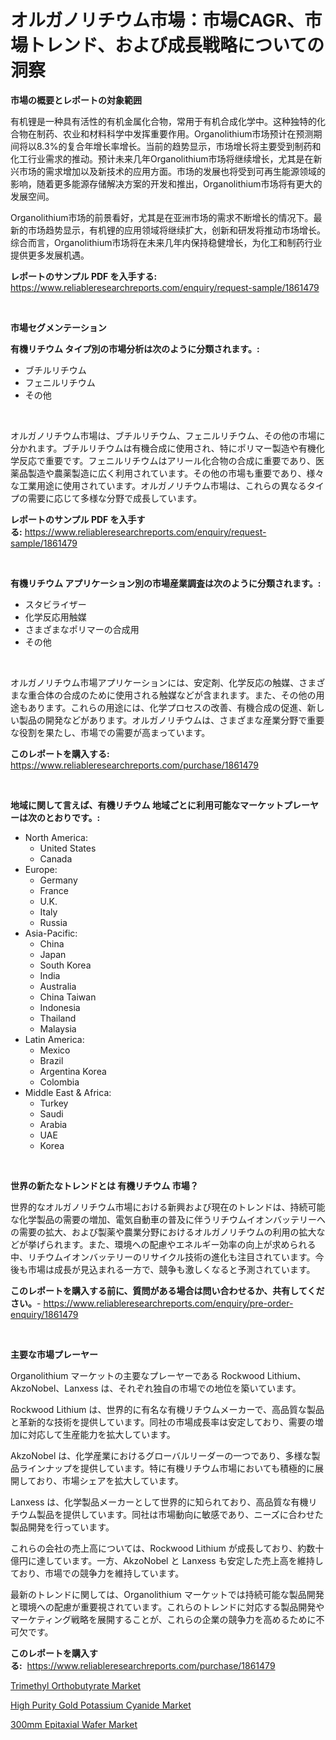 <p><h1>オルガノリチウム市場：市場CAGR、市場トレンド、および成長戦略についての洞察</h1></p><p><strong>市場の概要とレポートの対象範囲</strong></p>
<p><p>有机锂是一种具有活性的有机金属化合物，常用于有机合成化学中。这种独特的化合物在制药、农业和材料科学中发挥重要作用。Organolithium市场预计在预测期间将以8.3%的复合年增长率增长。当前的趋势显示，市场增长将主要受到制药和化工行业需求的推动。预计未来几年Organolithium市场将继续增长，尤其是在新兴市场的需求增加以及新技术的应用方面。市场的发展也将受到可再生能源领域的影响，随着更多能源存储解决方案的开发和推出，Organolithium市场将有更大的发展空间。</p><p>Organolithium市场的前景看好，尤其是在亚洲市场的需求不断增长的情况下。最新的市场趋势显示，有机锂的应用领域将继续扩大，创新和研发将推动市场增长。综合而言，Organolithium市场将在未来几年内保持稳健增长，为化工和制药行业提供更多发展机遇。</p></p>
<p><strong>レポートのサンプル PDF を入手する:</strong> <a href="https://www.reliableresearchreports.com/enquiry/request-sample/1861479">https://www.reliableresearchreports.com/enquiry/request-sample/1861479</a></p>
<p>&nbsp;</p>
<p><strong>市場セグメンテーション</strong></p>
<p><strong>有機リチウム タイプ別の市場分析は次のように分類されます。:</strong></p>
<p><ul><li>ブチルリチウム</li><li>フェニルリチウム</li><li>その他</li></ul></p>
<p>&nbsp;</p>
<p><p>オルガノリチウム市場は、ブチルリチウム、フェニルリチウム、その他の市場に分かれます。ブチルリチウムは有機合成に使用され、特にポリマー製造や有機化学反応で重要です。フェニルリチウムはアリール化合物の合成に重要であり、医薬品製造や農薬製造に広く利用されています。その他の市場も重要であり、様々な工業用途に使用されています。オルガノリチウム市場は、これらの異なるタイプの需要に応じて多様な分野で成長しています。</p></p>
<p><strong>レポートのサンプル PDF を入手する:</strong>&nbsp;<a href="https://www.reliableresearchreports.com/enquiry/request-sample/1861479">https://www.reliableresearchreports.com/enquiry/request-sample/1861479</a></p>
<p>&nbsp;</p>
<p><strong> 有機リチウム アプリケーション別の市場産業調査は次のように分類されます。:</strong></p>
<p><ul><li>スタビライザー</li><li>化学反応用触媒</li><li>さまざまなポリマーの合成用</li><li>その他</li></ul></p>
<p>&nbsp;</p>
<p><p>オルガノリチウム市場アプリケーションには、安定剤、化学反応の触媒、さまざまな重合体の合成のために使用される触媒などが含まれます。また、その他の用途もあります。これらの用途には、化学プロセスの改善、有機合成の促進、新しい製品の開発などがあります。オルガノリチウムは、さまざまな産業分野で重要な役割を果たし、市場での需要が高まっています。</p></p>
<p><strong>このレポートを購入する:</strong>&nbsp; <a href="https://www.reliableresearchreports.com/purchase/1861479">https://www.reliableresearchreports.com/purchase/1861479</a></p>
<p>&nbsp;</p>
<p><strong>地域に関して言えば、有機リチウム 地域ごとに利用可能なマーケットプレーヤーは次のとおりです。:</strong></p>
<p><ul>
    <li>
        North America:
        <ul>
            <li>United States</li>
            <li>Canada</li>
        </ul>
    </li>
    <li>
        Europe:
        <ul>
            <li>Germany</li>
            <li>France</li>
            <li>U.K.</li>
            <li>Italy</li>
            <li>Russia</li>
        </ul>
    </li>
    <li>
        Asia-Pacific:
        <ul>
            <li>China</li>
            <li>Japan</li>
            <li>South Korea</li>
            <li>India</li>
            <li>Australia</li>
            <li>China Taiwan</li>
            <li>Indonesia</li>
            <li>Thailand</li>
            <li>Malaysia</li>
        </ul>
    </li>
    <li>
        Latin America:
        <ul>
            <li>Mexico</li>
            <li>Brazil</li>
            <li>Argentina Korea</li>
            <li>Colombia</li>
        </ul>
    </li>
    <li>
        Middle East & Africa:
        <ul>
            <li>Turkey</li>
            <li>Saudi</li>
            <li>Arabia</li>
            <li>UAE</li>
            <li>Korea</li>
        </ul>
    </li>
    </ul></p>
<p>&nbsp;</p>
<p><strong>世界の新たなトレンドとは 有機リチウム 市場？</strong></p>
<p><p>世界的なオルガノリチウム市場における新興および現在のトレンドは、持続可能な化学製品の需要の増加、電気自動車の普及に伴うリチウムイオンバッテリーへの需要の拡大、および製薬や農業分野におけるオルガノリチウムの利用の拡大などが挙げられます。また、環境への配慮やエネルギー効率の向上が求められる中、リチウムイオンバッテリーのリサイクル技術の進化も注目されています。今後も市場は成長が見込まれる一方で、競争も激しくなると予測されています。</p></p>
<p><strong>このレポートを購入する前に、質問がある場合は問い合わせるか、共有してください。</strong>- <a href="https://www.reliableresearchreports.com/enquiry/pre-order-enquiry/1861479">https://www.reliableresearchreports.com/enquiry/pre-order-enquiry/1861479</a></p>
<p>&nbsp;</p>
<p><strong>主要な市場プレーヤー</strong></p>
<p><p>Organolithium マーケットの主要なプレーヤーである Rockwood Lithium、AkzoNobel、Lanxess は、それぞれ独自の市場での地位を築いています。</p><p>Rockwood Lithium は、世界的に有名な有機リチウムメーカーで、高品質な製品と革新的な技術を提供しています。同社の市場成長率は安定しており、需要の増加に対応して生産能力を拡大しています。</p><p>AkzoNobel は、化学産業におけるグローバルリーダーの一つであり、多様な製品ラインナップを提供しています。特に有機リチウム市場においても積極的に展開しており、市場シェアを拡大しています。</p><p>Lanxess は、化学製品メーカーとして世界的に知られており、高品質な有機リチウム製品を提供しています。同社は市場動向に敏感であり、ニーズに合わせた製品開発を行っています。</p><p>これらの会社の売上高については、Rockwood Lithium が成長しており、約数十億円に達しています。一方、AkzoNobel と Lanxess も安定した売上高を維持しており、市場での競争力を維持しています。</p><p>最新のトレンドに関しては、Organolithium マーケットでは持続可能な製品開発と環境への配慮が重要視されています。これらのトレンドに対応する製品開発やマーケティング戦略を展開することが、これらの企業の競争力を高めるために不可欠です。</p></p>
<p><strong>このレポートを購入する:</strong>&nbsp;&nbsp;<a href="https://www.reliableresearchreports.com/purchase/1861479">https://www.reliableresearchreports.com/purchase/1861479</a></p>
<p><p><a href="https://github.com/Glendatilghmankmgz0rbhwpy/Market-Research-Report-List-1/blob/main/trimethyl-orthobutyrate-market.md">Trimethyl Orthobutyrate Market</a></p><p><a href="https://view.publitas.com/reportprime-1/high-purity-gold-potassium-cyanide-market-size-market-trends-and-growth-outlook-forecasted-for-period-from-2023-to-2030/">High Purity Gold Potassium Cyanide Market</a></p><p><a href="https://view.publitas.com/reportprime-1/300mm-epitaxial-wafer-market-provides-a-comprehensive-analysis-including-a-macro-overview-of-the-market-as-well-as-micro-details-such-as-market-size-and-competitive-landscape/">300mm Epitaxial Wafer Market</a></p></p>